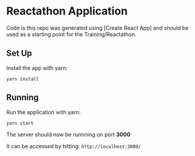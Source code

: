 # Reactathon Application

Code is this repo was generated using [Create React App] and should be used as a starting point for the Training/Reactathon.

## Set Up

Install the app with yarn:

`yarn install`

## Running

Run the application with yarn:

`yarn start`

The server should  now be runnning on port **3000**

It can be accessed by hitting:  `http://localhost:3000/`
